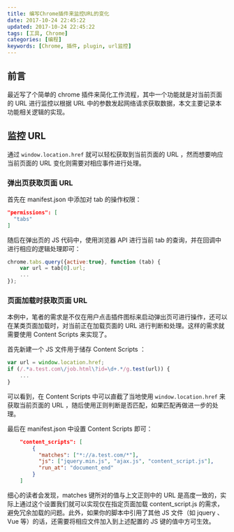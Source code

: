 ```yaml
---
title: 编写Chrome插件来监控URL的变化
date: 2017-10-24 22:45:22
updated: 2017-10-24 22:45:22
tags: [工具, Chrome]
categories: [编程]
keywords: [Chrome, 插件, plugin, url监控]
---
```


## 前言

最近写了个简单的 chrome 插件来简化工作流程，其中一个功能就是对当前页面的 URL 进行监控以根据 URL 中的参数发起网络请求获取数据，本文主要记录本功能相关逻辑的实现。

## 监控 URL

通过 `window.location.href` 就可以轻松获取到当前页面的 URL ，然而想要响应当前页面的 URL 变化则需要对相应事件进行处理。

### 弹出页获取页面 URL

首先在 manifest.json 中添加对 tab 的操作权限：

```json
"permissions": [ 
  "tabs"
]
```

<!--more-->随后在弹出页的 JS 代码中，使用浏览器 API 进行当前 tab 的查询，并在回调中进行相应的逻辑处理即可：

```javascript
chrome.tabs.query({active:true}, function (tab) {
    var url = tab[0].url;
  	...
});
```

### 页面加载时获取页面 URL

本例中，笔者的需求是不仅在用户点击插件图标来启动弹出页可进行操作，还可以在某类页面加载时，对当前正在加载页面的 URL 进行判断和处理。这样的需求就需要使用 Content Scripts 来实现了。

首先新建一个 JS 文件用于储存 Content Scripts ：

```javascript
var url = window.location.href;
if (/.*a.test.com\/job.html\?id=\d+.*/g.test(url)) {
    ...	
}
```

可以看到，在 Content Scripts 中可以直截了当地使用 `window.location.href` 来获取当前页面的 URL ，随后使用正则判断是否匹配，如果匹配再做进一步的处理。

最后在 manifest.json 中设置 Content Scripts 即可：

```json
    "content_scripts": [
        {
          "matches": ["*://a.test.com/*"],
          "js": ["jquery.min.js", "ajax.js", "content_script.js"],
          "run_at": "document_end"
        }
    ]
```

细心的读者会发现，matches 键所对的值与上文正则中的 URL 是高度一致的，实际上通过这个设置我们就可以实现仅在指定页面加载 content_script.js 的需求，避免冗余加载的问题。此外，如果你的脚本中引用了其他 JS 文件（如 jquery 、Vue 等）的话，还需要将相应文件加入到上述配置的 JS 键的值中方可生效。